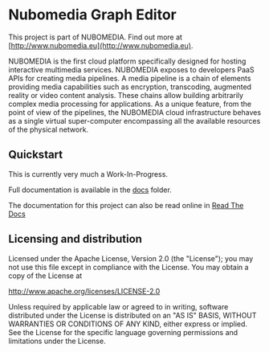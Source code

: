 # Nubomedia Graph Editor

This project is part of NUBOMEDIA. Find out more at [http://www.nubomedia.eu](http://www.nubomedia.eu).

NUBOMEDIA is the first cloud platform specifically designed for hosting interactive multimedia services. NUBOMEDIA exposes to developers PaaS APIs for creating media pipelines. A media pipeline is a chain of elements providing media capabilities such as encryption, transcoding, augmented reality or video content analysis. These chains allow building arbitrarily complex media processing for applications. As a unique feature, from the point of view of the pipelines, the NUBOMEDIA cloud infrastructure behaves as a single virtual super-computer encompassing all the available resources of the physical network.

## Quickstart

This is currently very much a Work-In-Progress.

Full documentation is available in the [docs](docs/index.md) folder.

The documentation for this project can also be read online in [Read The Docs](http://nubomedia-graph-editor.readthedocs.org/)

## Licensing and distribution

Licensed under the Apache License, Version 2.0 (the "License"); you may not use
this file except in compliance with the License. You may obtain a copy of the
License at

http://www.apache.org/licenses/LICENSE-2.0

Unless required by applicable law or agreed to in writing, software distributed
under the License is distributed on an "AS IS" BASIS, WITHOUT WARRANTIES OR
CONDITIONS OF ANY KIND, either express or implied. See the License for the
specific language governing permissions and limitations under the License.
